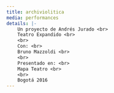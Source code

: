 ```yaml
---
title: archiviolitica
media: performances
details: |-
    Un proyecto de Andrés Jurado <br>
    Teatro Expandido <br>
    <br>
    Con: <br>
    Bruno Mazzoldi <br>
    <br>
    Presentado en: <br>
    Mapa Teatro <br>
    <br>
    Bogotá 2016
---
```

